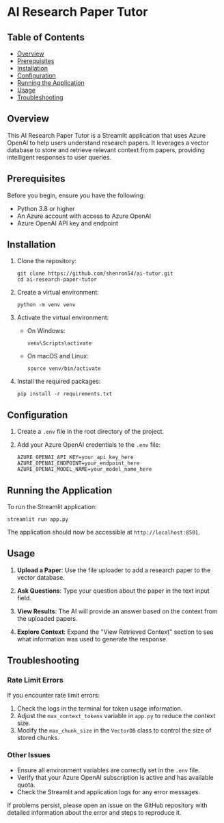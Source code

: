 # AI Research Paper Tutor

## Table of Contents
- [Overview](#overview)
- [Prerequisites](#prerequisites)
- [Installation](#installation)
- [Configuration](#configuration)
- [Running the Application](#running-the-application)
- [Usage](#usage)
- [Troubleshooting](#troubleshooting)

## Overview

This AI Research Paper Tutor is a Streamlit application that uses Azure OpenAI to help users understand research papers. It leverages a vector database to store and retrieve relevant context from papers, providing intelligent responses to user queries.

## Prerequisites

Before you begin, ensure you have the following:

- Python 3.8 or higher
- An Azure account with access to Azure OpenAI
- Azure OpenAI API key and endpoint

## Installation

1. Clone the repository:
   ```
   git clone https://github.com/shenron54/ai-tutor.git
   cd ai-research-paper-tutor
   ```

2. Create a virtual environment:
   ```
   python -m venv venv
   ```

3. Activate the virtual environment:
   - On Windows:
     ```
     venv\Scripts\activate
     ```
   - On macOS and Linux:
     ```
     source venv/bin/activate
     ```

4. Install the required packages:
   ```
   pip install -r requirements.txt
   ```

## Configuration

1. Create a `.env` file in the root directory of the project.

2. Add your Azure OpenAI credentials to the `.env` file:
   ```
   AZURE_OPENAI_API_KEY=your_api_key_here
   AZURE_OPENAI_ENDPOINT=your_endpoint_here
   AZURE_OPENAI_MODEL_NAME=your_model_name_here
   ```

## Running the Application

To run the Streamlit application:

```
streamlit run app.py
```

The application should now be accessible at `http://localhost:8501`.

## Usage

1. **Upload a Paper**: Use the file uploader to add a research paper to the vector database.

2. **Ask Questions**: Type your question about the paper in the text input field.

3. **View Results**: The AI will provide an answer based on the context from the uploaded papers.

4. **Explore Context**: Expand the "View Retrieved Context" section to see what information was used to generate the response.

## Troubleshooting

### Rate Limit Errors

If you encounter rate limit errors:

1. Check the logs in the terminal for token usage information.
2. Adjust the `max_context_tokens` variable in `app.py` to reduce the context size.
3. Modify the `max_chunk_size` in the `VectorDB` class to control the size of stored chunks.

### Other Issues

- Ensure all environment variables are correctly set in the `.env` file.
- Verify that your Azure OpenAI subscription is active and has available quota.
- Check the Streamlit and application logs for any error messages.

If problems persist, please open an issue on the GitHub repository with detailed information about the error and steps to reproduce it.
```
